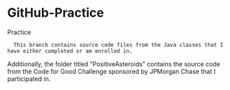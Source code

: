 GitHub-Practice
===============

Practice

      This branch contains source code files from the Java classes that I have either completed or am enrolled in.
Additionally, the folder titled "PositiveAsteroids" contains the source code from the Code for Good Challenge sponsored by
JPMorgan Chase that I participated in. 
